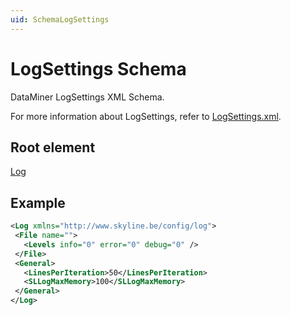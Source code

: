 ```yaml
---
uid: SchemaLogSettings
---
```


# LogSettings Schema

DataMiner LogSettings XML Schema.

For more information about LogSettings, refer to [LogSettings.xml](xref:LogSettings_xml).

## Root element

[Log](xref:LogSettingsLog)

## Example

```xml
<Log xmlns="http://www.skyline.be/config/log">
 <File name="">
   <Levels info="0" error="0" debug="0" />
 </File>
 <General>
   <LinesPerIteration>50</LinesPerIteration>
   <SLLogMaxMemory>100</SLLogMaxMemory>
 </General>
</Log>
```

